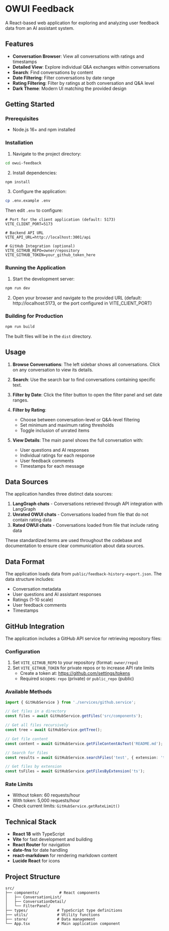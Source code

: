 # OWUI Feedback

A React-based web application for exploring and analyzing user feedback data from an AI assistant system.

## Features

- **Conversation Browser**: View all conversations with ratings and timestamps
- **Detailed View**: Explore individual Q&A exchanges within conversations
- **Search**: Find conversations by content
- **Date Filtering**: Filter conversations by date range
- **Rating Filtering**: Filter by ratings at both conversation and Q&A level
- **Dark Theme**: Modern UI matching the provided design

## Getting Started

### Prerequisites

- Node.js 16+ and npm installed

### Installation

1. Navigate to the project directory:
```bash
cd owui-feedback
```

2. Install dependencies:
```bash
npm install
```

3. Configure the application:
```bash
cp .env.example .env
```
Then edit `.env` to configure:
```
# Port for the client application (default: 5173)
VITE_CLIENT_PORT=5173

# Backend API URL
VITE_API_URL=http://localhost:3001/api

# GitHub Integration (optional)
VITE_GITHUB_REPO=owner/repository
VITE_GITHUB_TOKEN=your_github_token_here
```

### Running the Application

1. Start the development server:
```bash
npm run dev
```

2. Open your browser and navigate to the provided URL (default: http://localhost:5173, or the port configured in VITE_CLIENT_PORT)

### Building for Production

```bash
npm run build
```

The built files will be in the `dist` directory.

## Usage

1. **Browse Conversations**: The left sidebar shows all conversations. Click on any conversation to view its details.

2. **Search**: Use the search bar to find conversations containing specific text.

3. **Filter by Date**: Click the filter button to open the filter panel and set date ranges.

4. **Filter by Rating**: 
   - Choose between conversation-level or Q&A-level filtering
   - Set minimum and maximum rating thresholds
   - Toggle inclusion of unrated items

5. **View Details**: The main panel shows the full conversation with:
   - User questions and AI responses
   - Individual ratings for each response
   - User feedback comments
   - Timestamps for each message

## Data Sources

The application handles three distinct data sources:

1. **LangGraph chats** - Conversations retrieved through API integration with LangGraph
2. **Unrated OWUI chats** - Conversations loaded from file that do not contain rating data
3. **Rated OWUI chats** - Conversations loaded from file that include rating data

These standardized terms are used throughout the codebase and documentation to ensure clear communication about data sources.

## Data Format

The application loads data from `public/feedback-history-export.json`. The data structure includes:
- Conversation metadata
- User questions and AI assistant responses
- Ratings (1-10 scale)
- User feedback comments
- Timestamps

## GitHub Integration

The application includes a GitHub API service for retrieving repository files:

### Configuration
1. Set `VITE_GITHUB_REPO` to your repository (format: `owner/repo`)
2. Set `VITE_GITHUB_TOKEN` for private repos or to increase API rate limits
   - Create a token at: https://github.com/settings/tokens
   - Required scopes: `repo` (private) or `public_repo` (public)

### Available Methods
```typescript
import { GitHubService } from './services/github.service';

// Get files in a directory
const files = await GitHubService.getFiles('src/components');

// Get all files recursively
const tree = await GitHubService.getTree();

// Get file content
const content = await GitHubService.getFileContentAsText('README.md');

// Search for files
const results = await GitHubService.searchFiles('test', { extension: 'ts' });

// Get files by extension
const tsFiles = await GitHubService.getFilesByExtension('ts');
```

### Rate Limits
- Without token: 60 requests/hour
- With token: 5,000 requests/hour
- Check current limits: `GitHubService.getRateLimit()`

## Technical Stack

- **React 18** with TypeScript
- **Vite** for fast development and building
- **React Router** for navigation
- **date-fns** for date handling
- **react-markdown** for rendering markdown content
- **Lucide React** for icons

## Project Structure

```
src/
├── components/         # React components
│   ├── ConversationList/
│   ├── ConversationDetail/
│   └── FilterPanel/
├── types/             # TypeScript type definitions
├── utils/             # Utility functions
├── store/             # Data management
└── App.tsx            # Main application component
```
